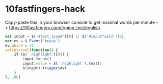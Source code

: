 # 10fastfingers-hack
Copy-paste this in your browser console to get maximal words per minute  -> https://10fastfingers.com/typing-test/english

```javascript
var input = $('#text_typed')[0] || $('#inputfield')[0];
var ev = $.Event('keyup')
ev.which = 32
setInterval(function() {
    if ($('.highlight')[0]) {
        input.focus()
        input.value = $('.highlight').text()
        $(input).trigger(ev)
    }
}, 100)
```
